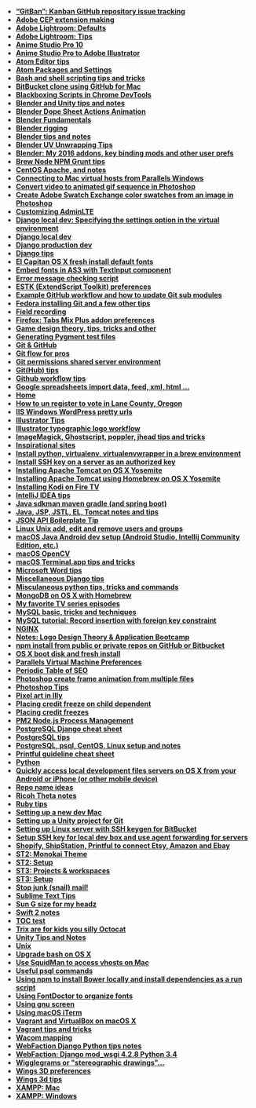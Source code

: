 * **[“GitBan”: Kanban GitHub repository issue tracking](../../wiki/“GitBan”:-Kanban-GitHub-repository-issue-tracking)**
* **[Adobe CEP extension making](../../wiki/Adobe-CEP-extension-making)**
* **[Adobe Lightroom: Defaults](../../wiki/Adobe-Lightroom:-Defaults)**
* **[Adobe Lightroom: Tips](../../wiki/Adobe-Lightroom:-Tips)**
* **[Anime Studio Pro 10](../../wiki/Anime-Studio-Pro-10)**
* **[Anime Studio Pro to Adobe Illustrator](../../wiki/Anime-Studio-Pro-to-Adobe-Illustrator)**
* **[Atom Editor tips](../../wiki/Atom-Editor-tips)**
* **[Atom Packages and Settings](../../wiki/Atom-Packages-and-Settings)**
* **[Bash and shell scripting tips and tricks](../../wiki/Bash-and-shell-scripting-tips-and-tricks)**
* **[BitBucket clone using GitHub for Mac](../../wiki/BitBucket-clone-using-GitHub-for-Mac)**
* **[Blackboxing Scripts in Chrome DevTools](../../wiki/Blackboxing-Scripts-in-Chrome-DevTools)**
* **[Blender and Unity tips and notes](../../wiki/Blender-and-Unity-tips-and-notes)**
* **[Blender Dope Sheet Actions Animation](../../wiki/Blender-Dope-Sheet-Actions-Animation)**
* **[Blender Fundamentals](../../wiki/Blender-Fundamentals)**
* **[Blender rigging](../../wiki/Blender-rigging)**
* **[Blender tips and notes](../../wiki/Blender-tips-and-notes)**
* **[Blender UV Unwrapping Tips](../../wiki/Blender-UV-Unwrapping-Tips)**
* **[Blender: My 2016 addons, key binding mods and other user prefs](../../wiki/Blender:-My-2016-addons,-key-binding-mods-and-other-user-prefs)**
* **[Brew Node NPM Grunt tips](../../wiki/Brew-Node-NPM-Grunt-tips)**
* **[CentOS  Apache, and notes](../../wiki/CentOS--Apache,-and-notes)**
* **[Connecting to Mac virtual hosts from Parallels Windows](../../wiki/Connecting-to-Mac-virtual-hosts-from-Parallels-Windows)**
* **[Convert video to animated gif sequence in Photoshop](../../wiki/Convert-video-to-animated-gif-sequence-in-Photoshop)**
* **[Create Adobe Swatch Exchange color swatches from an image in Photoshop](../../wiki/Create-Adobe-Swatch-Exchange-color-swatches-from-an-image-in-Photoshop)**
* **[Customizing AdminLTE](../../wiki/Customizing-AdminLTE)**
* **[Django local dev: Specifying the settings option in the virtual environment](../../wiki/Django-local-dev:-Specifying-the-settings-option-in-the-virtual-environment)**
* **[Django local dev](../../wiki/Django-local-dev)**
* **[Django production dev](../../wiki/Django-production-dev)**
* **[Django tips](../../wiki/Django-tips)**
* **[El Capitan OS X fresh install default fonts](../../wiki/El-Capitan-OS-X-fresh-install-default-fonts)**
* **[Embed fonts in AS3 with TextInput component](../../wiki/Embed-fonts-in-AS3-with-TextInput-component)**
* **[Error message checking script](../../wiki/Error-message-checking-script)**
* **[ESTK (ExtendScript Toolkit) preferences](../../wiki/ESTK-(ExtendScript-Toolkit)-preferences)**
* **[Example GitHub workflow and how to update Git sub modules](../../wiki/Example-GitHub-workflow-and-how-to-update-Git-sub-modules)**
* **[Fedora installing Git and a few other tips](../../wiki/Fedora-installing-Git-and-a-few-other-tips)**
* **[Field recording](../../wiki/Field-recording)**
* **[Firefox: Tabs Mix Plus addon preferences](../../wiki/Firefox:-Tabs-Mix-Plus-addon-preferences)**
* **[Game design theory, tips, tricks and other](../../wiki/Game-design-theory,-tips,-tricks-and-other)**
* **[Generating Pygment test files](../../wiki/Generating-Pygment-test-files)**
* **[Git & GitHub](../../wiki/Git-&-GitHub)**
* **[Git flow for pros](../../wiki/Git-flow-for-pros)**
* **[Git permissions shared server environment](../../wiki/Git-permissions-shared-server-environment)**
* **[Git(Hub) tips](../../wiki/Git(Hub)-tips)**
* **[Github workflow tips](../../wiki/Github-workflow-tips)**
* **[Google spreadsheets import data, feed, xml, html …](../../wiki/Google-spreadsheets-import-data,-feed,-xml,-html-…)**
* **[Home](../../wiki/Home)**
* **[How to un register to vote in Lane County, Oregon](../../wiki/How-to-un-register-to-vote-in-Lane-County,-Oregon)**
* **[IIS Windows WordPress pretty urls](../../wiki/IIS-Windows-WordPress-pretty-urls)**
* **[Illustrator Tips](../../wiki/Illustrator-Tips)**
* **[Illustrator typographic logo workflow](../../wiki/Illustrator-typographic-logo-workflow)**
* **[ImageMagick, Ghostscript, poppler, jhead tips and tricks](../../wiki/ImageMagick,-Ghostscript,-poppler,-jhead-tips-and-tricks)**
* **[Inspirational sites](../../wiki/Inspirational-sites)**
* **[Install python, virtualenv, virtualenvwrapper in a brew environment](../../wiki/Install-python,-virtualenv,-virtualenvwrapper-in-a-brew-environment)**
* **[Install SSH key on a server as an authorized key](../../wiki/Install-SSH-key-on-a-server-as-an-authorized-key)**
* **[Installing Apache Tomcat on OS X Yosemite](../../wiki/Installing-Apache-Tomcat-on-OS-X-Yosemite)**
* **[Installing Apache Tomcat using Homebrew on OS X Yosemite](../../wiki/Installing-Apache-Tomcat-using-Homebrew-on-OS-X-Yosemite)**
* **[Installing Kodi on Fire TV](../../wiki/Installing-Kodi-on-Fire-TV)**
* **[IntelliJ IDEA tips](../../wiki/IntelliJ-IDEA-tips)**
* **[Java sdkman maven gradle (and spring boot)](../../wiki/Java-sdkman-maven-gradle-(and-spring-boot))**
* **[Java, JSP, JSTL, EL, Tomcat notes and tips](../../wiki/Java,-JSP,-JSTL,-EL,-Tomcat-notes-and-tips)**
* **[JSON API Boilerplate Tip](../../wiki/JSON-API-Boilerplate-Tip)**
* **[Linux Unix add, edit and remove users and groups](../../wiki/Linux-Unix-add,-edit-and-remove-users-and-groups)**
* **[macOS Java Android dev setup (Android Studio, Intellij Community Edition, etc.)](../../wiki/macOS-Java-Android-dev-setup-(Android-Studio,-Intellij-Community-Edition,-etc.))**
* **[macOS OpenCV](../../wiki/macOS-OpenCV)**
* **[macOS Terminal.app tips and tricks](../../wiki/macOS-Terminal.app-tips-and-tricks)**
* **[Microsoft Word tips](../../wiki/Microsoft-Word-tips)**
* **[Miscellaneous Django tips](../../wiki/Miscellaneous-Django-tips)**
* **[Misculaneous python tips, tricks and commands](../../wiki/Misculaneous-python-tips,-tricks-and-commands)**
* **[MongoDB on OS X with Homebrew](../../wiki/MongoDB-on-OS-X-with-Homebrew)**
* **[My favorite TV series episodes](../../wiki/My-favorite-TV-series-episodes)**
* **[MySQL basic, tricks and techniques](../../wiki/MySQL-basic,-tricks-and-techniques)**
* **[MySQL tutorial: Record insertion with foreign key constraint](../../wiki/MySQL-tutorial:-Record-insertion-with-foreign-key-constraint)**
* **[NGINX](../../wiki/NGINX)**
* **[Notes: Logo Design Theory & Application Bootcamp](../../wiki/Notes:-Logo-Design-Theory-&-Application-Bootcamp)**
* **[npm install from public or private repos on GitHub or Bitbucket](../../wiki/npm-install-from-public-or-private-repos-on-GitHub-or-Bitbucket)**
* **[OS X boot disk and fresh install](../../wiki/OS-X-boot-disk-and-fresh-install)**
* **[Parallels Virtual Machine Preferences](../../wiki/Parallels-Virtual-Machine-Preferences)**
* **[Periodic Table of SEO](../../wiki/Periodic-Table-of-SEO)**
* **[Photoshop create frame animation from multiple files](../../wiki/Photoshop-create-frame-animation-from-multiple-files)**
* **[Photoshop Tips](../../wiki/Photoshop-Tips)**
* **[Pixel art in Illy](../../wiki/Pixel-art-in-Illy)**
* **[Placing credit freeze on child dependent](../../wiki/Placing-credit-freeze-on-child-dependent)**
* **[Placing credit freezes](../../wiki/Placing-credit-freezes)**
* **[PM2 Node.js Process Management](../../wiki/PM2-Node.js-Process-Management)**
* **[PostgreSQL Django cheat sheet](../../wiki/PostgreSQL-Django-cheat-sheet)**
* **[PostgreSQL tips](../../wiki/PostgreSQL-tips)**
* **[PostgreSQL, psql, CentOS, Linux setup and notes](../../wiki/PostgreSQL,-psql,-CentOS,-Linux-setup-and-notes)**
* **[Printful guideline cheat sheet](../../wiki/Printful-guideline-cheat-sheet)**
* **[Python](../../wiki/Python)**
* **[Quickly access local development files servers on OS X from your Android or iPhone (or other mobile device)](../../wiki/Quickly-access-local-development-files-servers-on-OS-X-from-your-Android-or-iPhone-(or-other-mobile-device))**
* **[Repo name ideas](../../wiki/Repo-name-ideas)**
* **[Ricoh Theta notes](../../wiki/Ricoh-Theta-notes)**
* **[Ruby tips](../../wiki/Ruby-tips)**
* **[Setting up a new dev Mac](../../wiki/Setting-up-a-new-dev-Mac)**
* **[Setting up a Unity project for Git](../../wiki/Setting-up-a-Unity-project-for-Git)**
* **[Setting up Linux server with SSH keygen for BitBucket](../../wiki/Setting-up-Linux-server-with-SSH-keygen-for-BitBucket)**
* **[Setup SSH key for local dev box and use agent forwarding for servers](../../wiki/Setup-SSH-key-for-local-dev-box-and-use-agent-forwarding-for-servers)**
* **[Shopify, ShipStation, Printful to connect Etsy, Amazon and Ebay](../../wiki/Shopify,-ShipStation,-Printful-to-connect-Etsy,-Amazon-and-Ebay)**
* **[ST2: Monokai Theme](../../wiki/ST2:-Monokai-Theme)**
* **[ST2: Setup](../../wiki/ST2:-Setup)**
* **[ST3: Projects & workspaces](../../wiki/ST3:-Projects-&-workspaces)**
* **[ST3: Setup](../../wiki/ST3:-Setup)**
* **[Stop junk (snail) mail!](../../wiki/Stop-junk-(snail)-mail!)**
* **[Sublime Text Tips](../../wiki/Sublime-Text-Tips)**
* **[Sun G size for my headz](../../wiki/Sun-G-size-for-my-headz)**
* **[Swift 2 notes](../../wiki/Swift-2-notes)**
* **[TOC test](../../wiki/TOC-test)**
* **[Trix are for kids you silly Octocat](../../wiki/Trix-are-for-kids-you-silly-Octocat)**
* **[Unity Tips and Notes](../../wiki/Unity-Tips-and-Notes)**
* **[Unix](../../wiki/Unix)**
* **[Upgrade bash on OS X](../../wiki/Upgrade-bash-on-OS-X)**
* **[Use SquidMan to access vhosts on Mac](../../wiki/Use-SquidMan-to-access-vhosts-on-Mac)**
* **[Useful psql commands](../../wiki/Useful-psql-commands)**
* **[Using npm to install Bower locally and install dependencies as a run script](../../wiki/Using-npm-to-install-Bower-locally-and-install-dependencies-as-a-run-script)**
* **[Using FontDoctor to organize fonts](../../wiki/Using-FontDoctor-to-organize-fonts)**
* **[Using gnu screen](../../wiki/Using-gnu-screen)**
* **[Using macOS iTerm](../../wiki/Using-macOS-iTerm)**
* **[Vagrant and VirtualBox on macOS X](../../wiki/Vagrant-and-VirtualBox-on-macOS-X)**
* **[Vagrant tips and tricks](../../wiki/Vagrant-tips-and-tricks)**
* **[Wacom mapping](../../wiki/Wacom-mapping)**
* **[WebFaction Django Python tips notes](../../wiki/WebFaction-Django-Python-tips-notes)**
* **[WebFaction: Django mod_wsgi 4.2.8 Python 3.4](../../wiki/WebFaction:-Django-mod_wsgi-4.2.8-Python-3.4)**
* **[Wigglegrams or "stereographic drawings"...](../../wiki/Wigglegrams-or-"stereographic-drawings"...)**
* **[Wings 3D preferences](../../wiki/Wings-3D-preferences)**
* **[Wings 3d tips](../../wiki/Wings-3d-tips)**
* **[XAMPP: Mac](../../wiki/XAMPP:-Mac)**
* **[XAMPP: Windows](../../wiki/XAMPP:-Windows)**